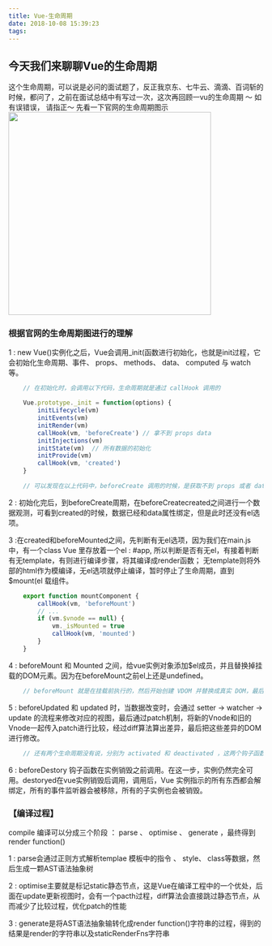 ```yaml
---
title: Vue-生命周期
date: 2018-10-08 15:39:23
tags:
---
```

## 今天我们来聊聊Vue的生命周期
这个生命周期，可以说是必问的面试题了，反正我京东、七牛云、滴滴、百词斩的时候，都问了，之前在面试总结中有写过一次，这次再回顾一vu的生命周期 ～ 如有误错误， 请指正～ 先看一下官网的生命周期图示
<img src="https://cn.vuejs.org/images/lifecycle.png" width="400">

### 根据官网的生命周期图进行的理解
1 : new Vue()实例化之后，Vue会调用_init(函数进行初始化，也就是init过程，它会初始化生命周期、事件、 props、 methods、 data、 computed 与 watch 等。
```javascript
    // 在初始化时，会调用以下代码，生命周期就是通过 callHook 调用的

    Vue.prototype._init = function(options) {
        initLifecycle(vm)
        initEvents(vm)
        initRender(vm)
        callHook(vm, 'beforeCreate') // 拿不到 props data
        initInjections(vm) 
        initState(vm)  // 所有数据的初始化
        initProvide(vm)
        callHook(vm, 'created')
    }
    
    // 可以发现在以上代码中，beforeCreate 调用的时候，是获取不到 props 或者 data 中的数据的，因为这些数据的初始化都在 initState 中。
```
2 : 初始化完后，到beforeCreate周期，在beforeCreatecreated之间进行一个数据观测，可看到created的时候，数据已经和data属性绑定，但是此时还没有el选项。

3 :在created和beforeMounted之间，先判断有无el选项，因为我们在main.js中，有一个class Vue 里存放着一个el : #app, 所以判断是否有无el，有接着判断有无template，有则进行编译步骤，将其编译成render函数； 无template则将外部的html作为模编译，无el选项就停止编译，暂时停止了生命周期，直到 $mount(el 载组件。
```javascript
    export function mountComponent {
        callHook(vm, 'beforeMount')
        // ...
        if (vm.$vnode == null) {
            vm._isMounted = true
            callHook(vm, 'mounted')
        }
    }
```
4 : beforeMount 和 Mounted 之间，给vue实例对象添加$el成员，并且替换掉挂载的DOM元素。因为在beforeMount之前el上还是undefined。
```javascript
    // beforeMount 就是在挂载前执行的，然后开始创建 VDOM 并替换成真实 DOM，最后执行 mounted 钩子。这里会有个判断逻辑，如果是外部 new Vue({}) 的话，不会存在 $vnode ，所以直接执行 mounted 钩子了。如果有子组件的话，会递归挂载子组件，只有当所有子组件全部挂载完毕，才会执行根组件的挂载钩子。
```
5 : beforeUpdated 和 updated 时，当数据改变时，会通过 setter -> watcher -> update 的流程来修改对应的视图，最后通过patch机制，将新的Vnode和旧的Vnode一起传入patch进行比较，经过diff算法算出差异，最后把这些差异的DOM进行修改。
```javascript
    // 还有两个生命周期没有说，分别为 activated 和 deactivated ，这两个钩子函数是 keep-alive 组件独有的。用 keep-alive 包裹的组件在切换时不会进行销毁，而是缓存到内存中并执行 deactivated 钩子函数，命中缓存渲染后会执行 actived 钩子函数
```

6 : beforeDestory 钩子函数在实例销毁之前调用。在这一步，实例仍然完全可用。destoryed在vue实例销毁后调用，调用后，Vue 实例指示的所有东西都会解绑定，所有的事件监听器会被移除，所有的子实例也会被销毁。


### 【编译过程】

compile 编译可以分成三个阶段 ： parse 、 optimise 、 generate ，最终得到render function()

1 : parse会通过正则方式解析templae 模板中的指令 、 style、 class等数据，然后生成一颗AST语法抽象树

2 : optimise主要就是标记static静态节点，这是Vue在编译工程中的一个优处，后面在update更新视图时，会有一个pacth过程，diff算法会直接跳过静态节点，从而减少了比较过程，优化patch的性能

3 : generate是将AST语法抽象输转化成render function()字符串的过程，得到的结果是render的字符串以及staticRenderFns字符串

